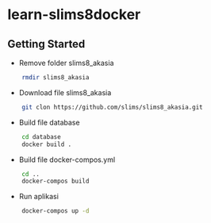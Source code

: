learn-slims8docker
=============

## Getting Started

 * Remove folder slims8_akasia
 ```bash
     rmdir slims8_akasia
 ```
 * Download file slims8_akasia
```bash
    git clon https://github.com/slims/slims8_akasia.git
```
 * Build file database
```bash
    cd database
    docker build .
```
 * Build file docker-compos.yml
```bash
    cd ..
    docker-compos build
```
 * Run aplikasi
```bash
    docker-compos up -d
```
